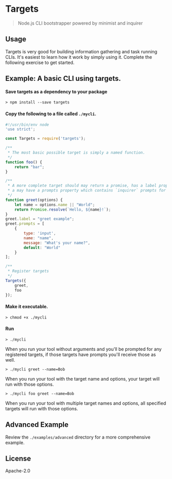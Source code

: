 # Targets

> Node.js CLI bootstrapper powered by minimist and inquirer

## Usage

Targets is very good for building information gathering and task running CLIs.
It's easiest to learn how it work by simply using it. Complete the following
exercise to get started.

## Example: A basic CLI using targets.

#### Save targets as a dependency to your package

```text
> npm install --save targets
```

#### Copy the following to a file called `./mycli`.

```js
#!/usr/bin/env node
'use strict';

const Targets = require('targets');

/**
 * The most basic possible target is simply a named function.
 */
function foo() {
    return "bar";
}

/**
 * A more complete target should may return a promise, has a label property and
 * a may have a prompts property which contains `inquirer` prompts for the target.
 */
function greet(options) {
    let name = options.name || "World";
    return Promise.resolve(`Hello, ${name}!`);
}
greet.label = "greet example";
greet.prompts = [
    {
        type: 'input',
        name: "name",
        message: "What's your name?",
        default: "World"
    }
];

/**
 * Register targets
 */
Targets({
    greet,
    foo
});
```

#### Make it executable.

```text
> chmod +x ./mycli
```

#### Run

```text
> ./mycli
```

When you run your tool without arguments and you'll be prompted for any registered targets, if those targets have prompts you'll receive those as well.

```text
> ./mycli greet --name=Bob
```

When you run your tool with the target name and options, your target will run with those options.

```text
> ./mycli foo greet --name=Bob
```

When you run your tool with multiple target names and options, all specified targets will run with those options.

## Advanced Example

Review the `./examples/advanced` directory for a more comprehensive example.

## License

Apache-2.0

